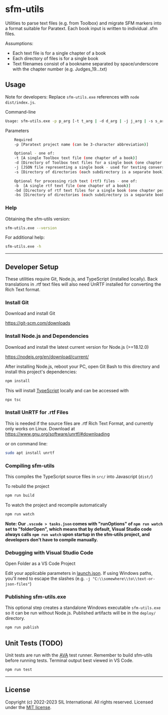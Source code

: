 
# sfm-utils
Utilities to parse text files (e.g. from Toolbox) and migrate SFM markers into a format suitable for Paratext.
Each book input is written to individual .sfm files.

Assumptions:
* Each text file is for a single chapter of a book
* Each directory of files is for a single book
* Text filenames consist of a bookname separated by space/underscore with the chapter number (e.g. Judges_19...txt)

## Usage
Note for developers: Replace `sfm-utils.exe` references with `node dist/index.js`.

Command-line
```bash
Usage: sfm-utils.exe -p p_arg [-t t_arg | -d d_arg | -j j_arg | -s s_arg]
```

Parameters
```bash
    Required
    -p [Paratext project name (can be 3-character abbreviation)]

    Optional - one of:
    -t [A single Toolbox text file (one chapter of a book)]
    -d [Directory of Toolbox text files for a single book (one chapter per file)]
    -j [JSON file representing a single book - used for testing conversion to SFM]
    -s [Directory of directories (each subdirectory is a separate book)]

    Optional for processing rich text (rtf) files - one of:
    -b  [A single rtf text file (one chapter of a book)]
    -bd [Directory of rtf text files for a single book (one chapter per file)]
    -bs [Directory of directories (each subdirectory is a separate book)]
```

### Help
Obtaining the sfm-utils version:
```bash
sfm-utils.exe --version
```

For additional help:
```bash
sfm-utils.exe -h
```

------------------


## Developer Setup
These utilities require Git, Node.js, and TypeScript (installed locally).
Back translations in .rtf text files will also need UnRTF installed for converting the Rich Text format.

### Install Git
Download and install Git

https://git-scm.com/downloads

### Install Node.js and Dependencies
Download and install the latest current version for Node.js (>=18.12.0)

https://nodejs.org/en/download/current/

After installing Node.js, reboot your PC, open Git Bash to this directory and install this project's dependencies:
```bash
npm install
```

This will install [TypeScript](https://www.typescriptlang.org/) locally and can be accessed with

```bash
npx tsc
```

### Install UnRTF for .rtf Files
This is needed if the source files are .rtf Rich Text Format, and currently only works on Linux. Download at
https://www.gnu.org/software/unrtf/#downloading

or on command line:
```bash
sudo apt install unrtf
```

### Compiling sfm-utils
This compiles the TypeScript source files in `src/` into Javascript (`dist/`)

To rebuild the project
```bash
npm run build
```

To watch the project and recompile automatically
```bash
npm run watch
```

**Note: Our `.vscode > tasks.json` comes with "runOptions" of `npm run watch` set to "folderOpen", which means that by default, Visual Studio code always calls `npm run watch` upon startup in the sfm-utils project, and developers don't have to compile manually.**

### Debugging with Visual Studio Code
Open Folder as a VS Code Project

Edit your applicable parameters in [launch.json](./.vscode/launch.json). If using Windows paths, you'll need to escape the slashes (e.g. `-j "C:\\somewhere\\to\\text-or-json-files"`)

### Publishing sfm-utils.exe
This optional step creates a standalone Windows executable `sfm-utils.exe` so it can be run without Node.js. Published artifacts will be in the `deploy/` directory.

```bash
npm run publish
```

## Unit Tests (TODO)
Unit tests are run with the [AVA](https://github.com/avajs/ava) test runner.
Remember to build sfm-utils before running tests. 
Terminal output best viewed in VS Code.
```bash
npm run test
```

-------------

## License
Copyright (c) 2022-2023 SIL International. All rights reserved.
Licensed under the [MIT license](LICENSE).
